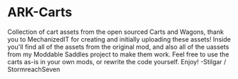 # ARK-Carts
Collection of cart assets from the open sourced Carts and Wagons, thank you to MechanizedIT for creating and initially uploading these assets!
Inside you'll find all of the assets from the original mod, and also all of the uassets from my Moddable Saddles project to make them work. Feel free to use the carts as-is in your own mods, or rewrite the code yourself. Enjoy!
 -Stilgar / StormreachSeven
